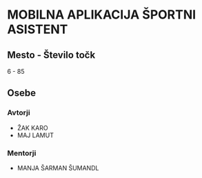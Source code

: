 # MOBILNA APLIKACIJA ŠPORTNI ASISTENT
## Mesto - Število točk
6 - 85
## Osebe
### Avtorji
 * ŽAK KARO
 * MAJ LAMUT
### Mentorji
 * MANJA ŠARMAN ŠUMANDL